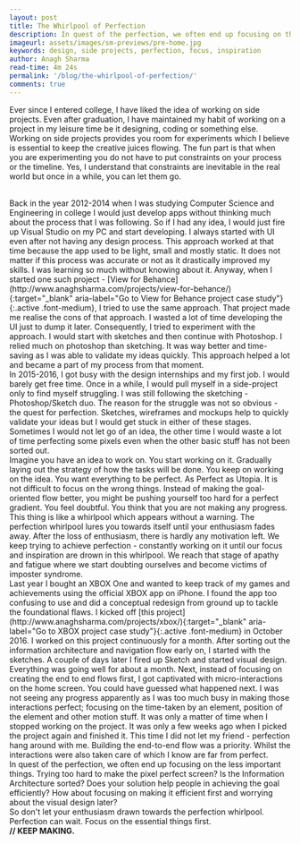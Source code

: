 ```yaml
---
layout: post
title: The Whirlpool of Perfection
description: In quest of the perfection, we often end up focusing on the less important things. Trying too hard to make the pixel perfect screen? Is the Information Architecture sorted? Does your solution help people in achieving the goal efficiently? How about focusing on making it efficient first and worrying about the visual design later? Find out more in the article.
imageurl: assets/images/sm-previews/pre-home.jpg
keywords: design, side projects, perfection, focus, inspiration
author: Anagh Sharma
read-time: 4m 24s
permalink: '/blog/the-whirlpool-of-perfection/'
comments: true
---
```


Ever since I entered college, I have liked the idea of working on side projects. Even after graduation, I have maintained my habit of working on a project in my leisure time be it designing, coding or something else. Working on side projects provides you room for experiments which I believe is essential to keep the creative juices flowing.  The fun part is that when you are experimenting you do not have to put constraints on your process or the timeline. Yes, I understand that constraints are inevitable in the real world but once in a while, you can let them go.

<br>
Back in the year 2012-2014 when I was studying Computer Science and Engineering in college I would just develop apps without thinking much about the process that I was following. So if I had any idea, I would just fire up Visual Studio on my PC and start developing. I always started with UI even after not having any design process. This approach worked at that time because the app used to be light, small and mostly static. It does not matter if this process was accurate or not as it drastically improved my skills. I was learning so much without knowing about it. Anyway, when I started one such project - [View for Behance](http://www.anaghsharma.com/projects/view-for-behance/){:target="_blank" aria-label="Go to View for Behance project case study"}{:.active .font-medium}, I tried to use the same approach. That project made me realise the cons of that approach. I wasted a lot of time developing the UI just to dump it later. Consequently, I tried to experiment with the approach. I would start with sketches and then continue with Photoshop. I relied much on photoshop than sketching. It was way better and time-saving as I was able to validate my ideas quickly. This approach helped a lot and became a part of my process from that moment.

<br>
In 2015-2016, I got busy with the design internships and my first job. I would barely get free time. Once in a while, I would pull myself in a side-project only to find myself struggling. I was still following the sketching - Photoshop/Sketch duo. The reason for the struggle was not so obvious - the quest for perfection. Sketches, wireframes and mockups help to quickly validate your ideas but I would get stuck in either of these stages. Sometimes I would not let go of an idea, the other time I would waste a lot of time perfecting some pixels even when the other basic stuff has not been sorted out.

<br>
Imagine you have an idea to work on. You start working on it. Gradually laying out the strategy of how the tasks will be done. You keep on working on the idea. You want everything to be perfect. As Perfect as Utopia. It is not difficult to focus on the wrong things. Instead of making the goal-oriented flow better, you might be pushing yourself too hard for a perfect gradient. You feel doubtful. You think that you are not making any progress. This thing is like a whirlpool which appears without a warning. The perfection whirlpool lures you towards itself until your enthusiasm fades away. After the loss of enthusiasm, there is hardly any motivation left. We keep trying to achieve perfection - constantly working on it until our focus and inspiration are drown in this whirlpool. We reach that stage of apathy and fatigue where we start doubting ourselves and become victims of imposter syndrome.

<br>
Last year I bought an XBOX One and wanted to keep track of my games and achievements using the official XBOX app on iPhone. I found the app too confusing to use and did a conceptual redesign from ground up to tackle the foundational flaws. I kicked off [this project](http://www.anaghsharma.com/projects/xbox/){:target="_blank" aria-label="Go to XBOX project case study"}{:.active .font-medium} in October 2016. I worked on this project continuously for a month. After sorting out the information architecture and navigation flow early on, I started with the sketches. A couple of days later I fired up Sketch and started visual design. Everything was going well for about a month. Next, instead of focusing on creating the end to end flows first, I got captivated with micro-interactions on the home screen. You could have guessed what happened next. I was not seeing any progress apparently as I was too much busy in making those interactions perfect; focusing on the time-taken by an element, position of the element and other motion stuff. It was only a matter of time when I stopped working on the project. It was only a few weeks ago when I picked the project again and finished it. This time I did not let my friend - perfection hang around with me. Building the end-to-end flow was a priority. Whilst the interactions were also taken care of which I know are far from perfect.

<br>
In quest of the perfection, we often end up focusing on the less important things. Trying too hard to make the pixel perfect screen? Is the Information Architecture sorted? Does your solution help people in achieving the goal efficiently? How about focusing on making it efficient first and worrying about the visual design later? 

<br>
So don't let your enthusiasm drawn towards the perfection whirlpool. Perfection can wait. Focus on the essential things first.

<br>
<strong>// KEEP MAKING.<strong>